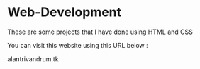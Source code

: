 # Web-Development

These are some projects that I have done using HTML and CSS

You can visit this website using this URL below :

alantrivandrum.tk
